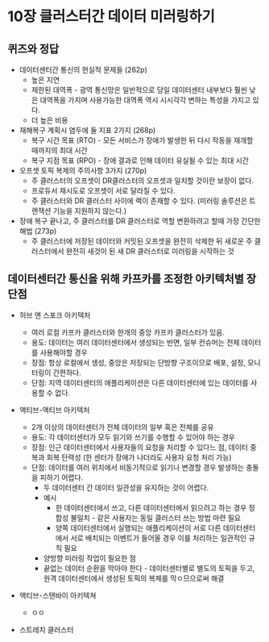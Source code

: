 # 10장 클러스터간 데이터 미러링하기

## 퀴즈와 정답
 * 데이터센터간 통신의 현실적 문제들 (262p)
   * 높은 지연
   * 제한된 대역폭 - 광역 통신망은 일반적으로 당일 데이터센터 내부보다 훨씬 낮은 대역폭을 가지며 사용가능한 대역폭 역시 시시각각 변하는 특성을 가지고 있다.
   * 더 높은 비용
 * 재해복구 계획시 염두에 둘 지표 2가지 (268p)
   * 복구 시간 목표 (RTO) - 모든 서비스가 장애가 발생한 뒤 다시 작동을 재개할 때까지의 최대 시간
   * 복구 지점 목표 (RPO) - 장애 결과로 인해 데이터 유실될 수 있는 최대 시간 
 * 오프셋 토픽 복제의 주의사항 3가지 (270p)
   * 주 클러스터의 오프셋이 DR클러스터의 오프셋과 일치할 것이란 보장이 없다.
   * 프로듀서 재시도로 오프셋이 서로 달라질 수 있다.
   * 주 클러스터와 DR 클러스터 사이에 랙이 존재할 수 있다. (미러링 솔루션은 트랜잭션 기능을 지원하지 않는다.)
 * 장애 복구 끝나고, 주 클러스터를 DR 클러스터로 역할 변환하려고 할때 가장 간단한 해법 (273p)
   * 주 클러스터에 저장된 데이터와 커밋된 오프셋을 완전히 삭제한 뒤 새로운 주 클러스터에서 완전히 새것이 된 새 DR 클러스터로 미러링을 시작하는 것 

## 데이터센터간 통신을 위해 카프카를 조정한 아키텍처별 장단점
 * 허브 앤 스포크 아키텍처
   * 여러 로컬 카프카 클러스터와 한개의 중앙 카프카 클러스터가 있음.
   * 용도: 데이터는 여러 데이터센터에서 생성되는 반면, 일부 컨슈머는 전체 데이터를 사용해야할 경우
   * 장점: 항상 로컬에서 생성, 중앙은 저장되는 단방향 구조이므로 배포, 설정, 모니터링이 간편하다.
   * 단점: 지역 데이터센터의 애플리케이션은 다른 데이터센터에 있는 데이터를 사용할 수 없다.
  
 * 액티브-액티브 아키텍처
   * 2개 이상의 데이터센터가 전체 데이터의 일부 혹은 전체를 공유
   * 용도: 각 데이터센터가 모두 읽기와 쓰기를 수행할 수 있어야 하는 경우
   * 장점: 인근 데이터센터에서 사용자들의 요청을 처리할 수 있다느 점, 데이터 중복과 회복 탄력성 (한 센터가 장애가 나더라도 사용자 요청 처리 가능)
   * 단점: 데이터를 여러 위치에서 비동기적으로 읽기나 변경할 경우 발생하는 충돌을 피하기 어렵다.
      * 두 데이터센터 간 데이터 일관성을 유지하는 것이 어렵다.
      * 예시
         * 한 데이터센터에서 쓰고, 다른 데이터센터에서 읽으려고 하는 경우 정합성 불일치 - 같은 사용자는 동일 클러스터 쓰는 방법 마련 필요
         * 양쪽 데이터센터에서 실행되는 애플리케이션이 서로 다른 데이터센터에서 서로 배치되는 이벤트가 들어올 경우 이를 처리하는 일관적인 규칙 필요
      * 양방향 미러링 작업이 필요한 점
      * 끝없는 데이터 순환을 막아야 한다 - 데이터센터별로 별도의 토픽을 두고, 원격 데이터센터에서 생성된  토픽의 복제를 막ㅇ므으로써 해결

 * 액티브-스탠바이 아키텍쳐
   * ㅇㅇ
 * 스트레치 클러스터 
